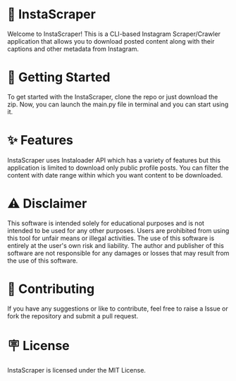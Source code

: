 # 🚀 InstaScraper
Welcome to InstaScraper! This is a CLI-based Instagram Scraper/Crawler application that allows you to download posted content along with their captions and other metadata from Instagram.

# 🌱 Getting Started
To get started with the InstaScraper, clone the repo or just download the zip. Now, you can launch the main.py file in terminal and you can start using it.

# ✨ Features
InstaScraper uses Instaloader API which has a variety of features but this application is limited to download only public profile posts. You can filter the content with date range within which you want content to be downloaded.

# ⚠️ Disclaimer
This software is intended solely for educational purposes and is not intended to be used for any other purposes. Users are prohibited from using this tool for unfair means or illegal activities. The use of this software is entirely at the user's own risk and liability. The author and publisher of this software are not responsible for any damages or losses that may result from the use of this software.

# 🤝 Contributing
If you have any suggestions or like to contribute, feel free to raise a Issue or fork the repository and submit a pull request.

# 🪧 License
InstaScraper is licensed under the MIT License.